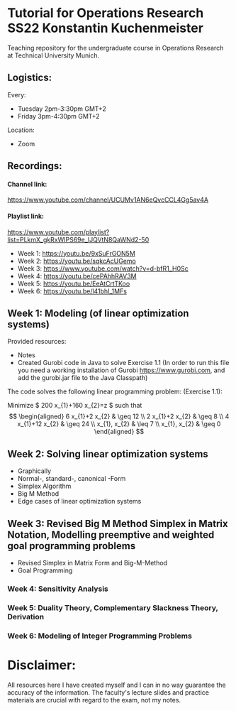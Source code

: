 # Tutorial for Operations Research SS22 Konstantin Kuchenmeister
Teaching repository for the undergraduate course in Operations Research at Technical University Munich.

## Logistics:

Every:
- Tuesday 2pm-3:30pm GMT+2
- Friday 3pm-4:30pm GMT+2

Location:
- Zoom

## Recordings:

#### Channel link: 
https://www.youtube.com/channel/UCUMv1AN6eQvcCCL4Gg5av4A
#### Playlist link: 
https://www.youtube.com/playlist?list=PLkmX_gkRxWIPS69e_lJQVtN8QaWNd2-50

- Week 1: https://youtu.be/9xSuFrGON5M
- Week 2: https://youtu.be/sqkcAcUGemo
- Week 3: https://www.youtube.com/watch?v=d-bfR1_H0Sc
- Week 4: https://youtu.be/cePAhhRAV3M
- Week 5: https://youtu.be/EeAtCrtTKoo
- Week 6: https://youtu.be/l41bhI_1MFs


## Week 1: Modeling (of linear optimization systems)
Provided resources:
- Notes
- Created Gurobi code in Java to solve Exercise 1.1 (In order to run this file you need a working installation of Gurobi https://www.gurobi.com, and add the gurobi.jar file to the Java Classpath)

The code solves the following linear programming problem: (Exercise 1.1):

Minimize
$
200 x_{1}+160 x_{2}=z
$
such that
$$
\begin{aligned}
6 x_{1}+2 x_{2} & \geq 12 \\
2 x_{1}+2 x_{2} & \geq 8 \\
4 x_{1}+12 x_{2} & \geq 24 \\
x_{1}, x_{2} & \leq 7 \\
x_{1}, x_{2} & \geq 0
\end{aligned}
$$


## Week 2: Solving linear optimization systems
- Graphically
- Normal-, standard-, canonical -Form
- Simplex Algorithm
- Big M Method
- Edge cases of linear optimization systems

## Week 3: Revised Big M Method Simplex in Matrix Notation, Modelling preemptive and weighted goal programming problems
- Revised Simplex in Matrix Form and Big-M-Method
- Goal Programming


### Week 4: Sensitivity Analysis


### Week 5: Duality Theory, Complementary Slackness Theory, Derivation


### Week 6: Modeling of Integer Programming Problems


# Disclaimer: 
All resources here I have created myself and I can in no way guarantee the accuracy of the information.
The faculty's lecture slides and practice materials are crucial with regard to the exam, not my notes.
